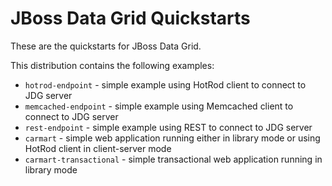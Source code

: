 JBoss Data Grid Quickstarts
===========================

These are the quickstarts for JBoss Data Grid.

This distribution contains the following examples:

* `hotrod-endpoint` - simple example using HotRod client to connect to JDG server
* `memcached-endpoint` - simple example using Memcached client to connect to JDG server
* `rest-endpoint` - simple example using REST to connect to JDG server
* `carmart` - simple web application running either in library mode or using HotRod client in client-server mode
* `carmart-transactional` - simple transactional web application running in library mode
